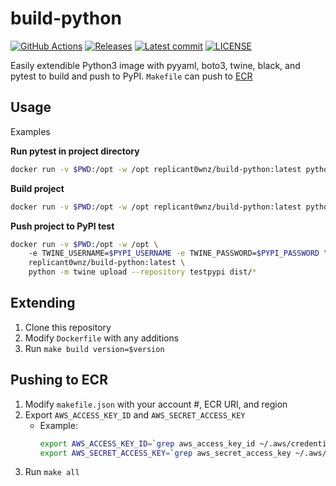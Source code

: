 # build-python
[![GitHub Actions](https://img.shields.io/endpoint.svg?url=https%3A%2F%2Factions-badge.atrox.dev%2Freplicant0wnz%2Fbuild-python%2Fbadge)](https://actions-badge.atrox.dev/replicant0wnz/build-python)
[![Releases](https://img.shields.io/github/v/release/replicant0wnz/build-python)](https://github.com/replicant0wnz/build-python/releases)
[![Latest commit](https://img.shields.io/github/last-commit/replicant0wnz/build-python)](https://github.com/replicant0wnz/build-python/commits/main)
[![LICENSE](https://img.shields.io/github/license/replicant0wnz/build-python)](https://github.com/replicant0wnz/build-python/blob/main/LICENSE)

Easily extendible Python3 image with pyyaml, boto3, twine, black, and pytest to build and push to PyPI. `Makefile` can push to [ECR](https://aws.amazon.com/ecr/)

## Usage

Examples

**Run pytest in project directory**
```bash
docker run -v $PWD:/opt -w /opt replicant0wnz/build-python:latest python -m pytest tests
```

**Build project**
```bash
docker run -v $PWD:/opt -w /opt replicant0wnz/build-python:latest python -m build
```

**Push project to PyPI test**
```bash
docker run -v $PWD:/opt -w /opt \ 
    -e TWINE_USERNAME=$PYPI_USERNAME -e TWINE_PASSWORD=$PYPI_PASSWORD \ 
    replicant0wnz/build-python:latest \
    python -m twine upload --repository testpypi dist/* 
```

## Extending
1. Clone this repository
2. Modify `Dockerfile` with any additions
3. Run `make build version=$version`

## Pushing to ECR
1. Modify `makefile.json` with your account #, ECR URI, and region
2. Export `AWS_ACCESS_KEY_ID` and `AWS_SECRET_ACCESS_KEY`
    - Example:
        ```bash
        export AWS_ACCESS_KEY_ID=`grep aws_access_key_id ~/.aws/credentials | awk '{print $3}'`
        export AWS_SECRET_ACCESS_KEY=`grep aws_secret_access_key ~/.aws/credentials | awk '{print $3}'`
        ```
2. Run `make all`
